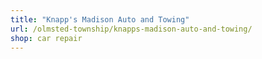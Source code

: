 ```yaml
---
title: "Knapp's Madison Auto and Towing"
url: /olmsted-township/knapps-madison-auto-and-towing/
shop: car repair
---
```

